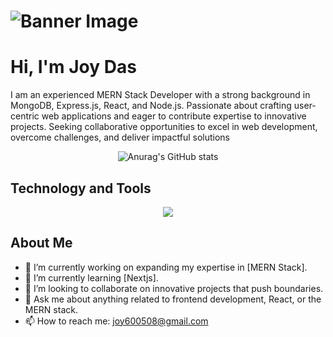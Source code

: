 # ![Banner Image](https://i.ibb.co.com/Cs7smWj3/flinkedin.png) 

# Hi, I'm Joy Das

I am an experienced MERN Stack Developer with a strong
background in MongoDB, Express.js, React, and Node.js.
Passionate about crafting user-centric web applications and
eager to contribute expertise to innovative projects. Seeking
collaborative opportunities to excel in web development,
overcome challenges, and deliver impactful solutions


<div align="center">
  


![Anurag's GitHub stats](https://github-readme-stats.vercel.app/api?username=Anirbandasjoy&theme=algolia&show_icons=true)
</div>


## Technology and Tools

<p align="center">
  <a href="https://skillicons.dev">
    <img src="https://skillicons.dev/icons?i=react,nextjs,js,ts,express,mongodb,postgres,nodejs,java,python,c,c++,algorithom,datastructure,html,css,tailwindcss,docker,firebase,bootstrap,git,github,figma,vscode" />
  </a>
</p>


## About Me

- 🔭 I’m currently working on expanding my expertise in [MERN Stack].
- 🌱 I’m currently learning [Nextjs].
- 👯 I’m looking to collaborate on innovative projects that push boundaries.
- 💬 Ask me about anything related to frontend development, React, or the MERN stack.
- 📫 How to reach me: [joy600508@gmail.com](mailto:joy600508@gmail.com)









  
